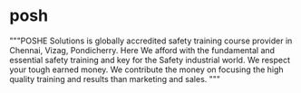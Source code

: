 # posh
"""POSHE Solutions is globally accredited safety training course provider in Chennai, Vizag, Pondicherry. Here We afford with the fundamental and essential safety training and key for the Safety industrial world. We respect  your tough earned money. We contribute the money on focusing the high quality training and results than marketing and sales.  """
